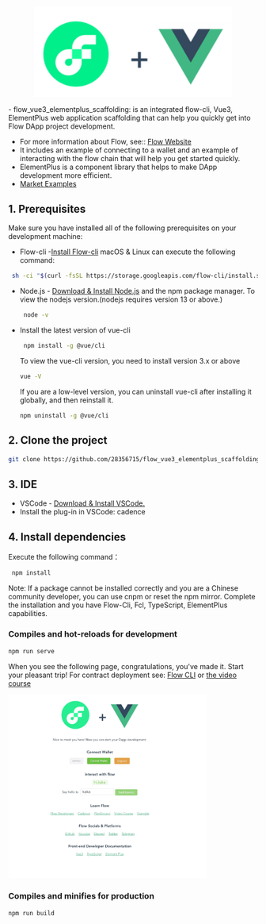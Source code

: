 <p align="center">
  <a href="https://flow.com/">
    <img width="400" src="src/assets/img/flow-vue.svg" />
  </a>
</p>
- flow_vue3_elementplus_scaffolding: is an integrated flow-cli, Vue3, ElementPlus web application scaffolding that can help you quickly get into Flow DApp project development.

-  For more information about Flow, see:: [Flow Website](https://flow.com/) <br/> 
-  It includes an example of connecting to a wallet and an example of interacting with the flow chain that will help you get started quickly.<br/> 
-  ElementPlus is a component library that helps to make DApp development more efficient.<br/>
-  [Market Examples](https://github.com/28356715/flow_vue3_marketplace_example)

## 1. Prerequisites
Make sure you have installed all of the following prerequisites on your development machine:

-  Flow-cli -[Install Flow-cli](https://developers.flow.com/tools/flow-cli/install)
   macOS & Linux  can execute the following command:
  ```sh
   sh -ci "$(curl -fsSL https://storage.googleapis.com/flow-cli/install.sh)"
  ```
- Node.js - [Download & Install Node.js](https://nodejs.org/)  and the npm package manager.
   To view the nodejs version.(nodejs requires version 13 or above.)
  ```sh
   node -v
   ```
- Install the latest version of vue-cli
  ```sh
   npm install -g @vue/cli
   ```
   To view the vue-cli version, you need to install version 3.x or above
   ```sh
   vue -V
   ```
   If you are a low-level version, you can uninstall vue-cli after installing it globally, and then reinstall it.
   ```sh
   npm uninstall -g @vue/cli
   ```

## 2. Clone the project
```sh
git clone https://github.com/28356715/flow_vue3_elementplus_scaffolding.git
```

## 3. IDE
- VSCode - [Download & Install VSCode.](https://code.visualstudio.com/) <br/>
- Install the plug-in in VSCode: cadence

## 4. Install dependencies
  Execute the following command：
  ```sh
   npm install
  ```
Note: If a package cannot be installed correctly and you are a Chinese community developer, you can use cnpm or reset the npm mirror.
      Complete the installation and you have Flow-Cli, Fcl, TypeScript, ElementPlus capabilities.

### Compiles and hot-reloads for development
```sh
npm run serve
```

When you see the following page, congratulations, you've made it. Start your pleasant trip!
For contract deployment see: [Flow CLI](https://developers.flow.com/tools/flow-cli/account-add-contract) or [the video course](https://www.bilibili.com/video/BV1ct4y1T7uc/?spm_id_from=333.788.recommend_more_video.2&vd_source=ca965131813ddd4578944b811c237435)

<img width="400" src="src/assets/img/flow-vue.jpg" />


### Compiles and minifies for production
```
npm run build
```




